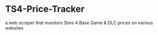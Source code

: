 # TS4-Price-Tracker
a web scraper that monitors Sims 4 Base Game &amp; DLC prices on various websites

